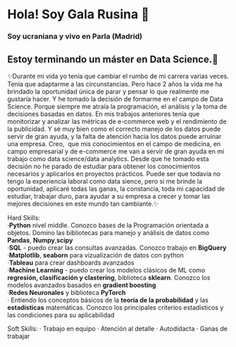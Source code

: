 

<!--
**GalaRusina/GalaRusina** is a ✨ _special_ ✨ repository because its `README.md` (this file) appears on your GitHub profile.

Here are some ideas to get you started:

- 🔭 I’m currently working on ...
- 🌱 I’m currently learning ...
- 👯 I’m looking to collaborate on ...
- 🤔 I’m looking for help with ...
- 💬 Ask me about ...
- 📫 How to reach me: ...
- 😄 Pronouns: ...
- ⚡ Fun fact: ...
-->
# Hola! Soy Gala Rusina 👋
### Soy ucraniana y vivo en Parla (Madrid)
## Estoy terminando un máster en Data Science.🌱

  ✨Durante mi vida yo tenía que cambiar el rumbo de mi carrera varias veces. Tenía que adaptarme a las circunstancias. Pero hace 2 años la vida me ha brindado la oportunidad única de parar y pensar lo que realmente me gustaría hacer. Y he tomado la decisión de formarme en el campo de Data Science. Porque siempre me atraía la programación, el análisis y la toma de decisiones basadas en datos. En mis trabajos anteriores tenía que monitorizar y analizar las métricas de e-commerce web y el rendimiento de la publicidad. Y sé muy bien como el correcto manejo de los datos puede servir de gran ayuda, y la falta de atención hacia los datos puede arruinar una empresa. Creo,  que mis conocimientos en el campo de medicina, en campo empresarial y de e-commerce me van a servir de gran ayuda en mi trabajo como data science/data analytics.
Desde que he tomado esta decisión no he parado de estudiar para obtener los conocimientos necesarios y aplicarlos en proyectos prácticos.
Puede ser que todavía no tengo la experiencia laboral como data sience, pero si me brinde la oportunidad, aplicaré todas las ganas, la constancia, toda mi capacidad de estudiar, trabajar duro, para ayudar a su empresa a crecer y tomar las mejores decisiones en este mundo tan cambiante.✨

Hard Skills:  
  ·**Python** nivel middle. Conozco bases de la Programación orientada a objetos. Domino las bibliotecas para manejo y análisis de datos como **Pandas**, **Numpy**,**scipy**  
  ·**SQL** - puedo crear las consultas avanzadas. Conozco trabajo en **BigQuery**  
  ·**Matplotlib**, **seaborn** para vizualización de datos con python  
  ·**Tableau** para crear dashboards avanzados  
  ·**Machine Learning** - puedo crear los modelos clásicos de ML como **regresión, clasificación y clastering**, biblioteca **sklearn**. Conozco los modelos avanzados basados en **gradient boosting**  
  ·**Redes Neuronales** y biblioteca **PyTorch**  
  · Entiendo los conceptos básicos de la **teoría de la probabilidad** y las **estadísticas** matemáticas. Conozco los principales criterios estadísticos y las condiciones para su aplicabilidad  
  
  Soft Skills:
  · Trabajo en equipo
  · Atención al detalle
  · Autodidacta
  · Ganas de trabajar
  
  
